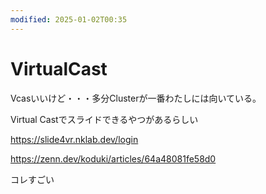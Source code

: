 ```yaml
---
modified: 2025-01-02T00:35
---
```

# VirtualCast

Vcasいいけど・・・多分Clusterが一番わたしには向いている。

Virtual Castでスライドできるやつがあるらしい

https://slide4vr.nklab.dev/login

https://zenn.dev/koduki/articles/64a48081fe58d0

コレすごい